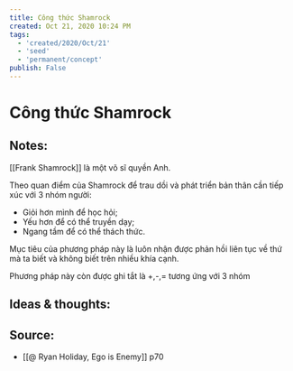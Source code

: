 ```yaml
---
title: Công thức Shamrock
created: Oct 21, 2020 10:24 PM
tags:
  - 'created/2020/Oct/21'
  - 'seed'
  - 'permanent/concept'
publish: False
---
```

# Công thức Shamrock

## Notes:
[[Frank Shamrock]] là một võ sĩ quyền Anh. 

Theo quan điểm của Shamrock để trau dồi và phát triển bản thân cần tiếp xúc với 3 nhóm người: 

- Giỏi hơn mình để học hỏi; 
- Yếu hơn để có thể truyền dạy; 
- Ngang tầm để có thể thách thức. 

Mục tiêu của phương pháp này là luôn nhận được phản hồi liên tục về thứ mà ta biết và không biết trên nhiều khía cạnh.

Phương pháp này còn được ghi tắt là +,-,= tương ứng với 3 nhóm

## Ideas & thoughts:

## Source:
- [[@ Ryan Holiday, Ego is Enemy]] p70